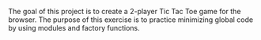 The goal of this project is to create a 2-player Tic Tac Toe game for the browser. The purpose of this exercise is to practice minimizing global code by using modules and factory functions.